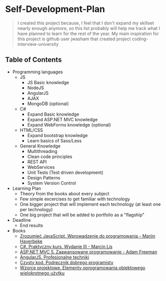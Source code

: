 # Self-Development-Plan

> I created this project because, I feel that I don't expand my skillset nearly enough anymore, 
> so this list probably will help me track what I have planned to learn for the rest of the year.
> My main inspiration for this project is github user jwasham that created project
> coding-interview-university

## Table of Contents

- Programming languages
  - JS
    - JS Basic knowledge
    - NodeJS
    - AngularJS
    - AJAX
    - MongoDB (optional)
  - C#
    - Expand Basic knowledge
    - Expand ASP.NET MVC knowledge
    - Expand WebForms knowledge (optional)
  - HTML/CSS
    - Expand bootstrap knowledge 
    - Learn basics of Sass/Less
  - General Knowledge
    - Multithreading
    - Clean code principles
    - REST API
    - WebServices 
    - Unit Tests (Test driven development)
    - Design Patterns
    - System Version Control
- Learning Plan
  - Theory from the books about every subject
  - Few simple excercises to get familiar with technology
  - One bigger project that will implement each technology (at least one per technology)
  - One big project that will be added to portfolio as a "flagship"
- Deadline
  - End results
- Books
  - [Zrozumieć JavaScript. Wprowadzenie do programowania  - Marijn Haverbeke](http://helion.pl/ksiazki/angularjs-profesjonalne-techniki-adam-freeman,angupt.htm)
  - [C#. Praktyczny kurs. Wydanie III - Marcin Lis](http://helion.pl/ksiazki/c-praktyczny-kurs-wydanie-iii-marcin-lis,cshpk3.htm)
  - [ASP.NET MVC 5. Zaawansowane programowanie - Adam Freeman](http://helion.pl/ksiazki/asp-net-mvc-5-zaawansowane-programowanie-adam-freeman,asp5zp.htm)
  - [AngularJS. Profesjonalne techniki](http://helion.pl/ksiazki/angularjs-profesjonalne-techniki-adam-freeman,angupt.htm)
  - [Czysty kod. Podręcznik dobrego programisty](http://helion.pl/ksiazki/czysty-kod-podrecznik-dobrego-programisty-robert-c-martin,czykov.htm)
  - [Wzorce projektowe. Elementy oprogramowania obiektowego wielokrotnego użytku](http://helion.pl/ksiazki/wzorce-projektowe-elementy-oprogramowania-obiektowego-wielokrotnego-uzytku-erich-gamma-richard-helm-ralph-johnson-john-m,wzoele.htm)
